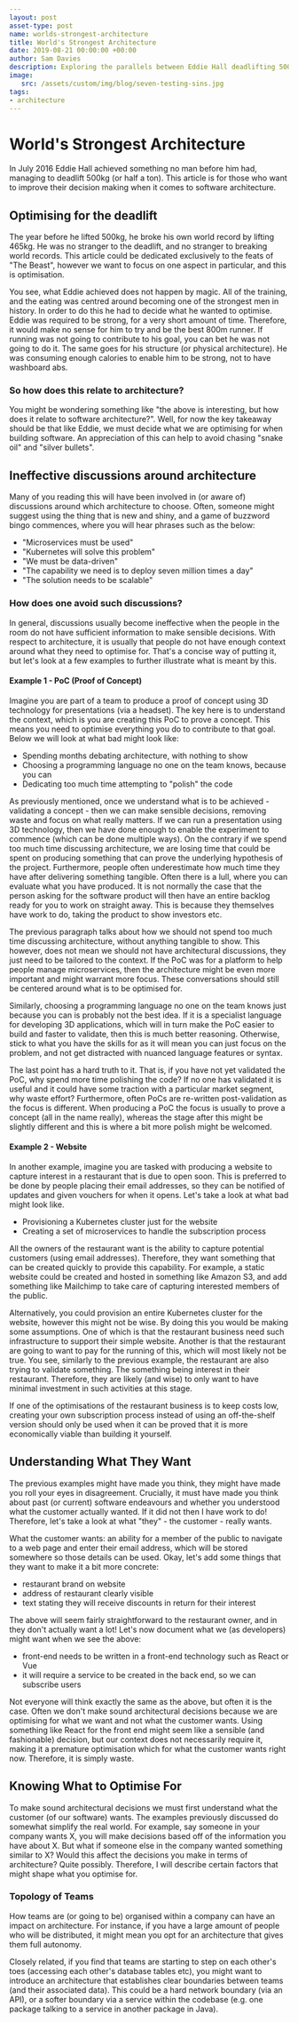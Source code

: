 ```yaml
---
layout: post
asset-type: post
name: worlds-strongest-architecture
title: World's Strongest Architecture
date: 2019-08-21 00:00:00 +00:00
author: Sam Davies
description: Exploring the parallels between Eddie Hall deadlifting 500kg and software architecture
image:
   src: /assets/custom/img/blog/seven-testing-sins.jpg
tags:
- architecture
---
```


# World's Strongest Architecture
In July 2016 Eddie Hall achieved something no man before him had, managing to deadlift 500kg (or half a ton). This
article is for those who want to improve their decision making when it comes to software architecture.

## Optimising for the deadlift
The year before he lifted 500kg, he broke his own world record by lifting 465kg. He was no stranger to the deadlift,
and no stranger to breaking world records. This article could be dedicated exclusively to the feats of "The Beast",
however we want to focus on one aspect in particular, and this is optimisation.

You see, what Eddie achieved does not happen by magic. All of the training, and the eating was centred around becoming
one of the strongest men in history. In order to do this he had to decide what he wanted to optimise. Eddie was required
to be strong, for a very short amount of time. Therefore, it would make no sense for him to try and be the best 800m
runner. If running was not going to contribute to his goal, you can bet he was not going to do it. The same goes for his
structure (or physical architecture). He was consuming enough calories to enable him to be strong, not to have washboard
abs.

### So how does this relate to architecture?
You might be wondering something like "the above is interesting, but how does it relate to software architecture?".
Well, for now the key takeaway should be that like Eddie, we must decide what we are optimising for when building
software. An appreciation of this can help to avoid chasing "snake oil" and "silver bullets".

## Ineffective discussions around architecture
Many of you reading this will have been involved in (or aware of) discussions around which architecture to choose.
Often, someone might suggest using the thing that is new and shiny, and a game of buzzword bingo commences, where you
will hear phrases such as the below:

- "Microservices must be used"
- "Kubernetes will solve this problem"
- "We must be data-driven"
- "The capability we need is to deploy seven million times a day"
- "The solution needs to be scalable"

### How does one avoid such discussions?
In general, discussions usually become ineffective when the people in the room do not have sufficient information
to make sensible decisions. With respect to architecture, it is usually that people do not have enough context
around what they need to optimise for. That's a concise way of putting it, but let's look at a few examples to
further illustrate what is meant by this.

#### Example 1 - PoC (Proof of Concept)
Imagine you are part of a team to produce a proof of concept using 3D technology for presentations (via a headset). The
key here is to understand the context, which is you are creating this PoC to prove a concept. This means you need to
optimise everything you do to contribute to that goal. Below we will look at what bad might look like:

- Spending months debating architecture, with nothing to show
- Choosing a programming language no one on the team knows, because you can
- Dedicating too much time attempting to "polish" the code

As previously mentioned, once we understand what is to be achieved - validating a concept - then we can make sensible
decisions, removing waste and focus on what really matters. If we can run a presentation using 3D technology, then we 
have done enough to enable the experiment to commence (which can be done multiple ways). On the contrary if we spend
too much time discussing architecture, we are losing time that could be spent on producing something that can prove
the underlying hypothesis of the project. Furthermore, people often underestimate how much time they have after
delivering something tangible. Often there is a lull, where you can evaluate what you have produced. It is not
normally the case that the person asking for the software product will then have an entire backlog ready for you to
work on straight away. This is because they themselves have work to do, taking the product to show investors etc.

The previous paragraph talks about how we should not spend too much time discussing architecture, without anything
tangible to show. This however, does not mean we should not have architectural discussions, they just need to be
tailored to the context. If the PoC was for a platform to help people manage microservices, then the architecture
might be even more important and might warrant more focus. These conversations should still be centered around what is
to be optimised for.

Similarly, choosing a programming language no one on the team knows just because you can is probably not the best idea.
If it is a specialist language for developing 3D applications, which will in turn make the PoC easier to build and
faster to validate, then this is much better reasoning. Otherwise, stick to what you have the skills for as it will
mean you can just focus on the problem, and not get distracted with nuanced language features or syntax.

The last point has a hard truth to it. That is, if you have not yet validated the PoC, why spend more time polishing
the code? If no one has validated it is useful and it could have some traction with a particular market segment, why
waste effort? Furthermore, often PoCs are re-written post-validation as the focus is different. When producing a PoC
the focus is usually to prove a concept (all in the name really), whereas the stage after this might be slightly
different and this is where a bit more polish might be welcomed.

#### Example 2 - Website
In another example, imagine you are tasked with producing a website to capture interest in a restaurant that is due to
open soon. This is preferred to be done by people placing their email addresses, so they can be notified of updates and
given vouchers for when it opens. Let's take a look at what bad might look like.

- Provisioning a Kubernetes cluster just for the website
- Creating a set of microservices to handle the subscription process

All the owners of the restaurant want is the ability to capture potential customers (using email addresses). Therefore,
they want something that can be created quickly to provide this capability. For example, a static website could be
created and hosted in something like Amazon S3, and add something like Mailchimp to take care of capturing interested
members of the public.

Alternatively, you could provision an entire Kubernetes cluster for the website, however this might not be wise. By
doing this you would be making some assumptions. One of which is that the restaurant business need such infrastructure
to support their simple website. Another is that the restaurant are going to want to pay for the running of this, which
will most likely not be true. You see, similarly to the previous example, the restaurant are also trying to validate
something. The something being interest in their restaurant. Therefore, they are likely (and wise) to only want to
have minimal investment in such activities at this stage.

If one of the optimisations of the restaurant business is to keep costs low, creating your own subscription process
instead of using an off-the-shelf version should only be used when it can be proved that it is more economically viable
than building it yourself.

## Understanding What They Want
The previous examples might have made you think, they might have made you roll your eyes in disagreement. Crucially,
it must have made you think about past (or current) software endeavours and whether you understood what the customer
actually wanted. If it did not then I have work to do! Therefore, let's take a look at what "they" - the customer -
really wants.

What the customer wants: an ability for a member of the public to navigate to a web page and enter their email address,
which will be stored somewhere so those details can be used. Okay, let's add some things that they want to make it a
bit more concrete:

- restaurant brand on website
- address of restaurant clearly visible
- text stating they will receive discounts in return for their interest

The above will seem fairly straightforward to the restaurant owner, and in they don't actually want a lot! Let's
now document what we (as developers) might want when we see the above:

- front-end needs to be written in a front-end technology such as React or Vue
- it will require a service to be created in the back end, so we can subscribe users

Not everyone will think exactly the same as the above, but often it is the case. Often we don't make sound
architectural decisions because we are optimising for what we want and not what the customer wants. Using something
like React for the front end might seem like a sensible (and fashionable) decision, but our context does not 
necessarily require it, making it a premature optimisation which for what the customer wants right now. Therefore,
it is simply waste.

## Knowing What to Optimise For
To make sound architectural decisions we must first understand what the customer (of our software) wants. The examples
previously discussed do somewhat simplify the real world. For example, say someone in your company wants X, you will
make decisions based off of the information you have about X. But what if someone else in the company wanted something 
similar to X? Would this affect the decisions you make in terms of architecture? Quite possibly. Therefore, I will
describe certain factors that might shape what you optimise for.

### Topology of Teams
How teams are (or going to be) organised within a company can have an impact on architecture. For instance, if you
have a large amount of people who will be distributed, it might mean you opt for an architecture that gives them full
autonomy.

Closely related, if you find that teams are starting to step on each other's toes
(accessing each other's database tables etc), you might want to introduce an architecture that establishes clear
boundaries between teams (and their associated data). This could be a hard network boundary (via an API), or a softer
boundary via a service within the codebase (e.g. one package talking to a service in another package in Java).
